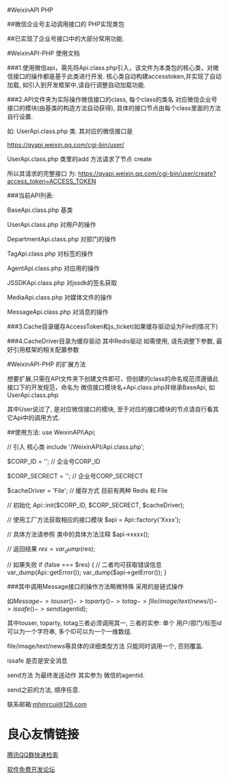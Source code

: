 #WeixinAPI PHP

##微信企业号主动调用接口的 PHP实现类包

##已实现了企业号接口中的大部分常用功能.

#WeixinAPI-PHP 使用文档

###1.使用微信api，需先将Api.class.php引入，该文件为本类包的核心类，对微信接口的操作都是基于此类进行开发. 核心类自动构建accesstoken,并实现了自动加载, 如引入到开发框架中,请自行调整自动加载功能.

###2.API文件夹为实际操作微信接口的class, 每个class的类名 对应微信企业号接口的模块(由基类的构造方法自动获得), 具体的接口节点由每个class里面的方法自行设置.

如: UserApi.class.php 类. 其对应的微信接口是

https://qyapi.weixin.qq.com/cgi-bin/user/

UserApi.class.php 类里的add 方法请求了节点 create 

所以其请求的完整接口 为:
https://qyapi.weixin.qq.com/cgi-bin/user/create?access_token=ACCESS_TOKEN

###当前API列表:

BaseApi.class.php  		基类	

UserApi.class.php 		对用户的操作

DepartmentApi.class.php 对部门的操作

TagApi.class.php 		对标签的操作

AgentApi.class.php 		对应用的操作

JSSDKApi.class.php  	对jssdk的签名获取

MediaApi.class.php  	对媒体文件的操作

MessageApi.class.php 	对消息的操作


###3.Cache目录缓存AccessToken和js_ticket(如果缓存驱动设为File的情况下)

###4.CacheDriver目录为缓存驱动 其中Redis驱动 如需使用, 请先调整下参数, 最好引用框架的相关配置参数

#WeixinAPI-PHP 的扩展方法

想要扩展,只需在API文件夹下创建文件即可，但创建的class的命名规范须遵循此接口下的开发规范，命名为 微信接口模块名+Api.class.php并继承BaseApi, 如UserApi.class.php

其中User说过了, 是对应微信接口的模块, 至于对应的接口模块的节点请自行看其它Api中的调用方式.

##使用方法:
use WeixinAPI\Api;

// 引入 核心类
include '/WeixinAPI/Api.class.php';


$CORP_ID      = '';     // 企业号CORP_ID

$CORP_SECRECT = '';     // 企业号CORP_SECRECT

$cacheDriver  = 'File'; // 缓存方式 目前有两种 Redis 和 File


// 初始化
Api::init($CORP_ID, $CORP_SECRECT, $cacheDriver);


// 使用工厂方法获取相应的接口模块
$api = Api::factory('Xxxx');


// 具体方法请参照 类中的具体方法注释
$api->xxxx();


// 返回结果
$res = var_dump($res);


// 如果失败
if (false === $res) {
    // 二者均可获取错误信息
    var_dump(Api::getError());
    var_dump($api->getError());
}


###其中调用Message接口的操作方法略微特殊 采用的是链式操作

如$Message->touser()->toparty()->totag->file/image/text/news/()->issafe()->send($agentid);

其中touser, toparty, totag三者必须调用其一, 三者的实参: 单个 用户/部门/标签id 可以为一个字符串, 多个ID可以为一个一维数组.

file/image/text/news等具体的详细类型方法 只能同时调用一个, 否则覆盖.

issafe 是否是安全消息

send方法 为最终发送动作 其实参为 微信的agentid.

send之前的方法, 顺序任意.

联系邮箱:mhmrcui@126.com


 # 良心友情链接

[腾讯QQ群快速检索](http://u.720life.cn/s/8cf73f7c)

[软件免费开发论坛](http://u.720life.cn/s/bbb01dc0)